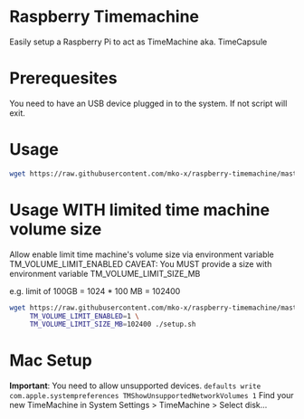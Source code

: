 # Raspberry Timemachine
Easily setup a Raspberry Pi to act as TimeMachine aka. TimeCapsule

# Prerequesites 
You need to have an USB device plugged in to the system. If not script will exit.

# Usage
```bash
wget https://raw.githubusercontent.com/mko-x/raspberry-timemachine/master/setup.sh && ./setup.sh
```

# Usage WITH limited time machine volume size
Allow enable limit time machine's volume size via environment variable TM_VOLUME_LIMIT_ENABLED
CAVEAT: You MUST provide a size with environment variable TM_VOLUME_LIMIT_SIZE_MB

e.g. limit of 100GB = 1024 * 100 MB = 102400
```bash
wget https://raw.githubusercontent.com/mko-x/raspberry-timemachine/master/setup.sh && \
     TM_VOLUME_LIMIT_ENABLED=1 \
     TM_VOLUME_LIMIT_SIZE_MB=102400 ./setup.sh
```

# Mac Setup
**Important**: You need to allow unsupported devices.
`defaults write com.apple.systempreferences TMShowUnsupportedNetworkVolumes 1`
Find your new TimeMachine in System Settings > TimeMachine > Select disk...
